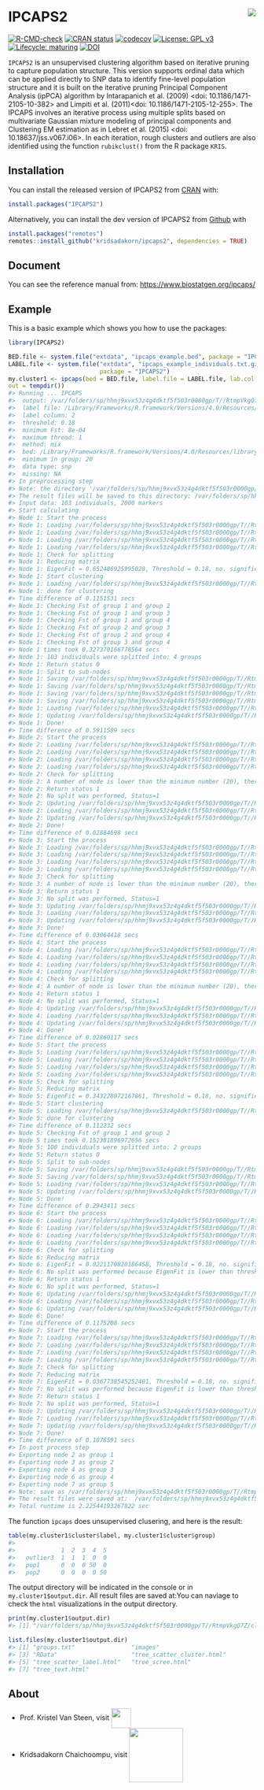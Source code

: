 
<!-- README.md is generated from README.Rmd. Please edit that file -->

# IPCAPS2 <img src="man/figures/ipcaps2_logo.png" align="right" />

<!-- badges: start -->

[![R-CMD-check](https://github.com/kridsadakorn/ipcaps/workflows/R-CMD-check/badge.svg)](https://github.com/kridsadakorn/ipcaps/actions)
[![CRAN
status](https://www.r-pkg.org/badges/version/IPCAPS2)](https://CRAN.R-project.org/package=IPCAPS2)
[![codecov](https://codecov.io/gh/kridsadakorn/ipcaps/branch/master/graph/badge.svg?token=GGF640V5QY)](https://codecov.io/gh/kridsadakorn/ipcaps)
[![License: GPL
v3](https://img.shields.io/badge/License-GPLv3-blue.svg)](https://www.gnu.org/licenses/gpl-3.0)
[![Lifecycle:
maturing](https://img.shields.io/badge/lifecycle-maturing-blue.svg)](https://www.tidyverse.org/lifecycle/#maturing)
[![DOI](https://zenodo.org/badge/333291312.svg)](https://zenodo.org/badge/latestdoi/333291312)
<!-- badges: end -->

`IPCAPS2` is an unsupervised clustering algorithm based on iterative
pruning to capture population structure. This version supports ordinal
data which can be applied directly to SNP data to identify fine-level
population structure and it is built on the iterative pruning Principal
Component Analysis (ipPCA) algorithm by Intarapanich et al. (2009)
\<doi: 10.1186/1471-2105-10-382\> and Limpiti et al. (2011)\<doi:
10.1186/1471-2105-12-255\>. The IPCAPS involves an iterative process
using multiple splits based on multivariate Gaussian mixture modeling of
principal components and Clustering EM estimation as in Lebret et
al. (2015) \<doi: 10.18637/jss.v067.i06\>. In each iteration, rough
clusters and outliers are also identified using the function
`rubikclust()` from the R package `KRIS`.

## Installation

You can install the released version of IPCAPS2 from
[CRAN](https://CRAN.R-project.org) with:

``` r
install.packages("IPCAPS2")
```

Alternatively, you can install the dev version of IPCAPS2 from
[Github](https://github.com/kridsadakorn/ipcaps2) with

``` r
install.packages("remotes")
remotes::install_github("kridsadakorn/ipcaps2", dependencies = TRUE)
```

## Document

You can see the reference manual from:
<https://www.biostatgen.org/ipcaps/>

## Example

This is a basic example which shows you how to use the packages:

``` r
library(IPCAPS2)

BED.file <- system.file("extdata", "ipcaps_example.bed", package = "IPCAPS2")
LABEL.file <- system.file("extdata", "ipcaps_example_individuals.txt.gz",
                          package = "IPCAPS2")
my.cluster1 <- ipcaps(bed = BED.file, label.file = LABEL.file, lab.col = 2,
out = tempdir())
#> Running ... IPCAPS 
#>  output: /var/folders/sp/hhmj9xvx53z4g4dktf5f503r0000gp/T//RtmpVkgQ7Z 
#>  label file: /Library/Frameworks/R.framework/Versions/4.0/Resources/library/IPCAPS2/extdata/ipcaps_example_individuals.txt.gz
#>  label column: 2
#>  threshold: 0.18
#>  minimum Fst: 8e-04
#>  maximum thread: 1
#>  method: mix
#>  bed: /Library/Frameworks/R.framework/Versions/4.0/Resources/library/IPCAPS2/extdata/ipcaps_example.bed
#>  minimum in group: 20
#>  data type: snp
#>  missing: NA
#> In preprocessing step
#> Note: the directory '/var/folders/sp/hhmj9xvx53z4g4dktf5f503r0000gp/T//RtmpVkgQ7Z' is existed. 
#> The result files will be saved to this directory: /var/folders/sp/hhmj9xvx53z4g4dktf5f503r0000gp/T//RtmpVkgQ7Z/cluster_output 
#> Input data: 103 individuals, 2000 markers
#> Start calculating
#> Node 1: Start the process
#> Node 1: Loading /var/folders/sp/hhmj9xvx53z4g4dktf5f503r0000gp/T//RtmpVkgQ7Z/cluster_output/RData/tree.RData
#> Node 1: Loading /var/folders/sp/hhmj9xvx53z4g4dktf5f503r0000gp/T//RtmpVkgQ7Z/cluster_output/RData/condition.RData
#> Node 1: Loading /var/folders/sp/hhmj9xvx53z4g4dktf5f503r0000gp/T//RtmpVkgQ7Z/cluster_output/RData/rawdata.RData
#> Node 1: Loading /var/folders/sp/hhmj9xvx53z4g4dktf5f503r0000gp/T//RtmpVkgQ7Z/cluster_output/RData/node1.RData
#> Node 1: Check for splitting
#> Node 1: Reducing matrix
#> Node 1: EigenFit = 0.652486925995028, Threshold = 0.18, no. significant PCs = 3
#> Node 1: Start clustering
#> Node 1: Loading /var/folders/sp/hhmj9xvx53z4g4dktf5f503r0000gp/T//RtmpVkgQ7Z/cluster_output/RData/node1.RData
#> Node 1: done for clustering
#> Time difference of 0.1151531 secs
#> Node 1: Checking Fst of group 1 and group 2
#> Node 1: Checking Fst of group 1 and group 3
#> Node 1: Checking Fst of group 1 and group 4
#> Node 1: Checking Fst of group 2 and group 3
#> Node 1: Checking Fst of group 2 and group 4
#> Node 1: Checking Fst of group 3 and group 4
#> Node 1 times took 0.327370166778564 secs
#> Node 1: 103 individuals were splitted into: 4 groups
#> Node 1: Return status 0
#> Node 1: Split to sub-nodes
#> Node 1: Saving /var/folders/sp/hhmj9xvx53z4g4dktf5f503r0000gp/T//RtmpVkgQ7Z/cluster_output/RData/node2.RData
#> Node 1: Saving /var/folders/sp/hhmj9xvx53z4g4dktf5f503r0000gp/T//RtmpVkgQ7Z/cluster_output/RData/node3.RData
#> Node 1: Saving /var/folders/sp/hhmj9xvx53z4g4dktf5f503r0000gp/T//RtmpVkgQ7Z/cluster_output/RData/node4.RData
#> Node 1: Saving /var/folders/sp/hhmj9xvx53z4g4dktf5f503r0000gp/T//RtmpVkgQ7Z/cluster_output/RData/node5.RData
#> Node 1: Loading /var/folders/sp/hhmj9xvx53z4g4dktf5f503r0000gp/T//RtmpVkgQ7Z/cluster_output/RData/tree.RData
#> Node 1: Updating /var/folders/sp/hhmj9xvx53z4g4dktf5f503r0000gp/T//RtmpVkgQ7Z/cluster_output/RData/tree.RData
#> Node 1: Done!
#> Time difference of 0.5911589 secs
#> Node 2: Start the process
#> Node 2: Loading /var/folders/sp/hhmj9xvx53z4g4dktf5f503r0000gp/T//RtmpVkgQ7Z/cluster_output/RData/tree.RData
#> Node 2: Loading /var/folders/sp/hhmj9xvx53z4g4dktf5f503r0000gp/T//RtmpVkgQ7Z/cluster_output/RData/condition.RData
#> Node 2: Loading /var/folders/sp/hhmj9xvx53z4g4dktf5f503r0000gp/T//RtmpVkgQ7Z/cluster_output/RData/rawdata.RData
#> Node 2: Loading /var/folders/sp/hhmj9xvx53z4g4dktf5f503r0000gp/T//RtmpVkgQ7Z/cluster_output/RData/node2.RData
#> Node 2: Check for splitting
#> Node 2: A number of node is lower than the minimum number (20), therefore split was not performed
#> Node 2: Return status 1
#> Node 2: No split was performed, Status=1
#> Node 2: Updating /var/folders/sp/hhmj9xvx53z4g4dktf5f503r0000gp/T//RtmpVkgQ7Z/cluster_output/RData/leafnode.RData
#> Node 2: Loading /var/folders/sp/hhmj9xvx53z4g4dktf5f503r0000gp/T//RtmpVkgQ7Z/cluster_output/RData/tree.RData
#> Node 2: Updating /var/folders/sp/hhmj9xvx53z4g4dktf5f503r0000gp/T//RtmpVkgQ7Z/cluster_output/RData/tree.RData
#> Node 2: Done!
#> Time difference of 0.02884698 secs
#> Node 3: Start the process
#> Node 3: Loading /var/folders/sp/hhmj9xvx53z4g4dktf5f503r0000gp/T//RtmpVkgQ7Z/cluster_output/RData/tree.RData
#> Node 3: Loading /var/folders/sp/hhmj9xvx53z4g4dktf5f503r0000gp/T//RtmpVkgQ7Z/cluster_output/RData/condition.RData
#> Node 3: Loading /var/folders/sp/hhmj9xvx53z4g4dktf5f503r0000gp/T//RtmpVkgQ7Z/cluster_output/RData/rawdata.RData
#> Node 3: Loading /var/folders/sp/hhmj9xvx53z4g4dktf5f503r0000gp/T//RtmpVkgQ7Z/cluster_output/RData/node3.RData
#> Node 3: Check for splitting
#> Node 3: A number of node is lower than the minimum number (20), therefore split was not performed
#> Node 3: Return status 1
#> Node 3: No split was performed, Status=1
#> Node 3: Updating /var/folders/sp/hhmj9xvx53z4g4dktf5f503r0000gp/T//RtmpVkgQ7Z/cluster_output/RData/leafnode.RData
#> Node 3: Loading /var/folders/sp/hhmj9xvx53z4g4dktf5f503r0000gp/T//RtmpVkgQ7Z/cluster_output/RData/tree.RData
#> Node 3: Updating /var/folders/sp/hhmj9xvx53z4g4dktf5f503r0000gp/T//RtmpVkgQ7Z/cluster_output/RData/tree.RData
#> Node 3: Done!
#> Time difference of 0.03064418 secs
#> Node 4: Start the process
#> Node 4: Loading /var/folders/sp/hhmj9xvx53z4g4dktf5f503r0000gp/T//RtmpVkgQ7Z/cluster_output/RData/tree.RData
#> Node 4: Loading /var/folders/sp/hhmj9xvx53z4g4dktf5f503r0000gp/T//RtmpVkgQ7Z/cluster_output/RData/condition.RData
#> Node 4: Loading /var/folders/sp/hhmj9xvx53z4g4dktf5f503r0000gp/T//RtmpVkgQ7Z/cluster_output/RData/rawdata.RData
#> Node 4: Loading /var/folders/sp/hhmj9xvx53z4g4dktf5f503r0000gp/T//RtmpVkgQ7Z/cluster_output/RData/node4.RData
#> Node 4: Check for splitting
#> Node 4: A number of node is lower than the minimum number (20), therefore split was not performed
#> Node 4: Return status 1
#> Node 4: No split was performed, Status=1
#> Node 4: Updating /var/folders/sp/hhmj9xvx53z4g4dktf5f503r0000gp/T//RtmpVkgQ7Z/cluster_output/RData/leafnode.RData
#> Node 4: Loading /var/folders/sp/hhmj9xvx53z4g4dktf5f503r0000gp/T//RtmpVkgQ7Z/cluster_output/RData/tree.RData
#> Node 4: Updating /var/folders/sp/hhmj9xvx53z4g4dktf5f503r0000gp/T//RtmpVkgQ7Z/cluster_output/RData/tree.RData
#> Node 4: Done!
#> Time difference of 0.02860117 secs
#> Node 5: Start the process
#> Node 5: Loading /var/folders/sp/hhmj9xvx53z4g4dktf5f503r0000gp/T//RtmpVkgQ7Z/cluster_output/RData/tree.RData
#> Node 5: Loading /var/folders/sp/hhmj9xvx53z4g4dktf5f503r0000gp/T//RtmpVkgQ7Z/cluster_output/RData/condition.RData
#> Node 5: Loading /var/folders/sp/hhmj9xvx53z4g4dktf5f503r0000gp/T//RtmpVkgQ7Z/cluster_output/RData/rawdata.RData
#> Node 5: Loading /var/folders/sp/hhmj9xvx53z4g4dktf5f503r0000gp/T//RtmpVkgQ7Z/cluster_output/RData/node5.RData
#> Node 5: Check for splitting
#> Node 5: Reducing matrix
#> Node 5: EigenFit = 0.343228072167861, Threshold = 0.18, no. significant PCs = 3
#> Node 5: Start clustering
#> Node 5: Loading /var/folders/sp/hhmj9xvx53z4g4dktf5f503r0000gp/T//RtmpVkgQ7Z/cluster_output/RData/node5.RData
#> Node 5: done for clustering
#> Time difference of 0.112232 secs
#> Node 5: Checking Fst of group 1 and group 2
#> Node 5 times took 0.152381896972656 secs
#> Node 5: 100 individuals were splitted into: 2 groups
#> Node 5: Return status 0
#> Node 5: Split to sub-nodes
#> Node 5: Saving /var/folders/sp/hhmj9xvx53z4g4dktf5f503r0000gp/T//RtmpVkgQ7Z/cluster_output/RData/node6.RData
#> Node 5: Saving /var/folders/sp/hhmj9xvx53z4g4dktf5f503r0000gp/T//RtmpVkgQ7Z/cluster_output/RData/node7.RData
#> Node 5: Loading /var/folders/sp/hhmj9xvx53z4g4dktf5f503r0000gp/T//RtmpVkgQ7Z/cluster_output/RData/tree.RData
#> Node 5: Updating /var/folders/sp/hhmj9xvx53z4g4dktf5f503r0000gp/T//RtmpVkgQ7Z/cluster_output/RData/tree.RData
#> Node 5: Done!
#> Time difference of 0.2943411 secs
#> Node 6: Start the process
#> Node 6: Loading /var/folders/sp/hhmj9xvx53z4g4dktf5f503r0000gp/T//RtmpVkgQ7Z/cluster_output/RData/tree.RData
#> Node 6: Loading /var/folders/sp/hhmj9xvx53z4g4dktf5f503r0000gp/T//RtmpVkgQ7Z/cluster_output/RData/condition.RData
#> Node 6: Loading /var/folders/sp/hhmj9xvx53z4g4dktf5f503r0000gp/T//RtmpVkgQ7Z/cluster_output/RData/rawdata.RData
#> Node 6: Loading /var/folders/sp/hhmj9xvx53z4g4dktf5f503r0000gp/T//RtmpVkgQ7Z/cluster_output/RData/node6.RData
#> Node 6: Check for splitting
#> Node 6: Reducing matrix
#> Node 6: EigenFit = 0.0221170820186458, Threshold = 0.18, no. significant PCs = 
#> Node 6: No split was performed because EigenFit is lower than threshold
#> Node 6: Return status 1
#> Node 6: No split was performed, Status=1
#> Node 6: Updating /var/folders/sp/hhmj9xvx53z4g4dktf5f503r0000gp/T//RtmpVkgQ7Z/cluster_output/RData/leafnode.RData
#> Node 6: Loading /var/folders/sp/hhmj9xvx53z4g4dktf5f503r0000gp/T//RtmpVkgQ7Z/cluster_output/RData/tree.RData
#> Node 6: Updating /var/folders/sp/hhmj9xvx53z4g4dktf5f503r0000gp/T//RtmpVkgQ7Z/cluster_output/RData/tree.RData
#> Node 6: Done!
#> Time difference of 0.1175208 secs
#> Node 7: Start the process
#> Node 7: Loading /var/folders/sp/hhmj9xvx53z4g4dktf5f503r0000gp/T//RtmpVkgQ7Z/cluster_output/RData/tree.RData
#> Node 7: Loading /var/folders/sp/hhmj9xvx53z4g4dktf5f503r0000gp/T//RtmpVkgQ7Z/cluster_output/RData/condition.RData
#> Node 7: Loading /var/folders/sp/hhmj9xvx53z4g4dktf5f503r0000gp/T//RtmpVkgQ7Z/cluster_output/RData/rawdata.RData
#> Node 7: Loading /var/folders/sp/hhmj9xvx53z4g4dktf5f503r0000gp/T//RtmpVkgQ7Z/cluster_output/RData/node7.RData
#> Node 7: Check for splitting
#> Node 7: Reducing matrix
#> Node 7: EigenFit = 0.0367738545252401, Threshold = 0.18, no. significant PCs = 
#> Node 7: No split was performed because EigenFit is lower than threshold
#> Node 7: Return status 1
#> Node 7: No split was performed, Status=1
#> Node 7: Updating /var/folders/sp/hhmj9xvx53z4g4dktf5f503r0000gp/T//RtmpVkgQ7Z/cluster_output/RData/leafnode.RData
#> Node 7: Loading /var/folders/sp/hhmj9xvx53z4g4dktf5f503r0000gp/T//RtmpVkgQ7Z/cluster_output/RData/tree.RData
#> Node 7: Updating /var/folders/sp/hhmj9xvx53z4g4dktf5f503r0000gp/T//RtmpVkgQ7Z/cluster_output/RData/tree.RData
#> Node 7: Done!
#> Time difference of 0.1078591 secs
#> In post process step
#> Exporting node 2 as group 1
#> Exporting node 3 as group 2
#> Exporting node 4 as group 3
#> Exporting node 6 as group 4
#> Exporting node 7 as group 5
#> Note: save as /var/folders/sp/hhmj9xvx53z4g4dktf5f503r0000gp/T//RtmpVkgQ7Z/cluster_output/groups.txt
#> The result files were saved at:  /var/folders/sp/hhmj9xvx53z4g4dktf5f503r0000gp/T//RtmpVkgQ7Z/cluster_output 
#> Total runtime is 2.22544193267822 sec
```

The function `ipcaps` does unsupervised clusering, and here is the
result:

``` r
table(my.cluster1$cluster$label, my.cluster1$cluster$group)
#>           
#>             1  2  3  4  5
#>   outlier3  1  1  1  0  0
#>   pop1      0  0  0 50  0
#>   pop2      0  0  0  0 50
```

The output directory will be indicated in the console or in
`my.cluster1$output.dir`. All result files are saved at:You can naviage
to check the `html` visualizations in the output directory.

``` r
print(my.cluster1$output.dir)
#> [1] "/var/folders/sp/hhmj9xvx53z4g4dktf5f503r0000gp/T//RtmpVkgQ7Z/cluster_output"

list.files(my.cluster1$output.dir)
#> [1] "groups.txt"                "images"                   
#> [3] "RData"                     "tree_scatter_cluster.html"
#> [5] "tree_scatter_label.html"   "tree_scree.html"          
#> [7] "tree_text.html"
```

## About

  - Prof. Kristel Van Steen, visit
    <a href="http://bio3.giga.ulg.ac.be/" border=0 style="border:0; text-decoration:none; outline:none"><img width="40px" src="man/figures/bio3_logo.png" align="center" /></a><br />
  - Kridsadakorn Chaichoompu, visit
    <a href="https://www.biostatgen.org/" border=0 style="border:0; text-decoration:none; outline:none"><img width="110px" src="man/figures/biostatgen_logo.png" align="center" /></a><br />

